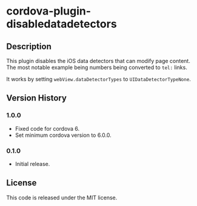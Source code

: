 # cordova-plugin-disabledatadetectors

## Description
This plugin disables the iOS data detectors that can modify page content.
The most notable example being numbers being converted to `tel:` links.

It works by setting `webView.dataDetectorTypes` to `UIDataDetectorTypeNone`.

## Version History

### 1.0.0
* Fixed code for cordova 6.
* Set minimum cordova version to 6.0.0.

### 0.1.0
* Initial release.

## License
This code is released under the MIT license.
